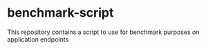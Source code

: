 # benchmark-script
This repository contains a script to use for benchmark purposes on application endpoints
